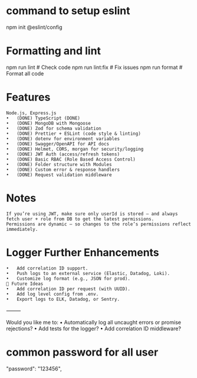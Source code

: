 # command to setup eslint

npm init @eslint/config


# Formatting and lint
npm run lint        # Check code
npm run lint:fix    # Fix issues
npm run format      # Format all code


# Features
	Node.js, Express.js
	•	(DONE) TypeScript (DONE)
	•	(DONE) MongoDB with Mongoose
	•	(DONE) Zod for schema validation
	•	(DONE) Prettier + ESLint (code style & linting)
	•	(DONE) dotenv for environment variables
	•	(DONE) Swagger/OpenAPI for API docs
	•	(DONE) Helmet, CORS, morgan for security/logging
	•	(DONE) JWT Auth (access/refresh tokens)
	•	(DONE) Basic RBAC (Role Based Access Control)
	•	(DONE) Folder structure with Modules
	•	(DONE) Custom error & response handlers
	•	(DONE) Request validation middleware


# Notes
	If you’re using JWT, make sure only userId is stored — and always fetch user + role from DB to get the latest permissions.
    Permissions are dynamic — so changes to the role’s permissions reflect immediately.

# Logger Further Enhancements
	•	Add correlation ID support.
	•	Push logs to an external service (Elastic, Datadog, Loki).
	•	Customize log format (e.g., JSON for prod).
    🧠 Future Ideas
	•	Add correlation ID per request (with UUID).
	•	Add log level config from .env.
	•	Export logs to ELK, Datadog, or Sentry.

⸻

Would you like me to:
	•	Automatically log all uncaught errors or promise rejections?
	•	Add tests for the logger?
	•	Add correlation ID middleware?


# common password for all user
"password": "123456",